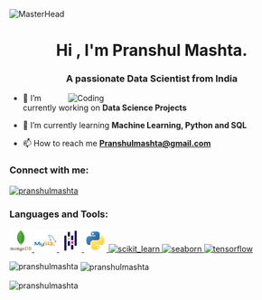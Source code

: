 ![MasterHead](https://miro.medium.com/max/2000/0*kqh-44DT1sLFKX3e)
<h1 align="center">Hi ,  I'm Pranshul Mashta.</h1>
<h3 align="center">A passionate Data Scientist from India</h3>
<img align="right" alt="Coding" width="400" src=https://923259.smushcdn.com/2321054/wp-content/uploads/2020/02/python-libraries-for-data-science-1.jpg?size=1170x669&lossy=0&strip=1&webp=1>

- 🔭 I’m currently working on **Data Science Projects**

- 🌱 I’m currently learning **Machine   Learning, Python and SQL**

- 📫 How to reach me **Pranshulmashta@gmail.com**

<h3 align="left">Connect with me:</h3>
<p align="left">
<a href="https://linkedin.com/in/pranshulmashta" target="blank"><img align="center" src="https://raw.githubusercontent.com/rahuldkjain/github-profile-readme-generator/master/src/images/icons/Social/linked-in-alt.svg" alt="pranshulmashta" height="30" width="40" /></a>
</p>

<h3 align="left">Languages and Tools:</h3>
<p align="left"> <a href="https://www.mongodb.com/" target="_blank" rel="noreferrer"> <img src="https://raw.githubusercontent.com/devicons/devicon/master/icons/mongodb/mongodb-original-wordmark.svg" alt="mongodb" width="40" height="40"/> </a> <a href="https://www.mysql.com/" target="_blank" rel="noreferrer"> <img src="https://raw.githubusercontent.com/devicons/devicon/master/icons/mysql/mysql-original-wordmark.svg" alt="mysql" width="40" height="40"/> </a> <a href="https://pandas.pydata.org/" target="_blank" rel="noreferrer"> <img src="https://raw.githubusercontent.com/devicons/devicon/2ae2a900d2f041da66e950e4d48052658d850630/icons/pandas/pandas-original.svg" alt="pandas" width="40" height="40"/> </a> <a href="https://www.python.org" target="_blank" rel="noreferrer"> <img src="https://raw.githubusercontent.com/devicons/devicon/master/icons/python/python-original.svg" alt="python" width="40" height="40"/> </a> <a href="https://scikit-learn.org/" target="_blank" rel="noreferrer"> <img src="https://upload.wikimedia.org/wikipedia/commons/0/05/Scikit_learn_logo_small.svg" alt="scikit_learn" width="40" height="40"/> </a> <a href="https://seaborn.pydata.org/" target="_blank" rel="noreferrer"> <img src="https://seaborn.pydata.org/_images/logo-mark-lightbg.svg" alt="seaborn" width="40" height="40"/> </a> <a href="https://www.tensorflow.org" target="_blank" rel="noreferrer"> <img src="https://www.vectorlogo.zone/logos/tensorflow/tensorflow-icon.svg" alt="tensorflow" width="40" height="40"/> </a> </p>

<p><img align="left" src="https://github-readme-stats.vercel.app/api/top-langs?username=pranshulmashta&show_icons=true&locale=en&layout=compact" alt="pranshulmashta" /></p>

<p>&nbsp;<img align="center"  src="https://github-readme-stats.vercel.app/api?username=pranshulmashta&show_icons=true&locale=en" alt="pranshulmashta" /></p>

<p><img align="center" src="https://github-readme-streak-stats.herokuapp.com/?user=pranshulmashta&" alt="pranshulmashta" /></p>
